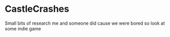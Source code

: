 # CastleCrashes
Small bits of research me and someone did cause we were bored so look at some indie game
